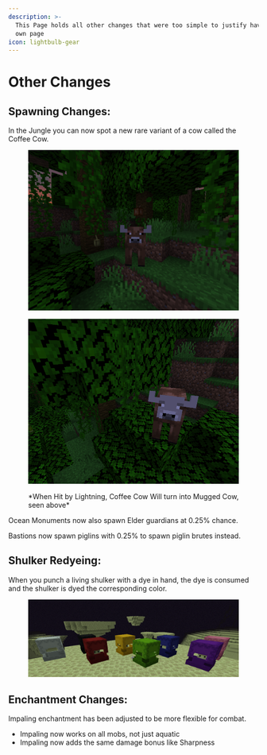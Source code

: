 ```yaml
---
description: >-
  This Page holds all other changes that were too simple to justify having their
  own page
icon: lightbulb-gear
---
```


# Other Changes

## Spawning Changes:

In the Jungle you can  now spot a new rare variant of a cow called the Coffee Cow.

<div><figure><img src="../.gitbook/assets/coffee_cow.png" alt=""><figcaption></figcaption></figure> <figure><img src="../.gitbook/assets/mugged_cow.png" alt=""><figcaption><p>*When Hit by Lightning, Coffee Cow Will turn into Mugged Cow, seen above*</p></figcaption></figure></div>

Ocean Monuments now also spawn Elder guardians at 0.25% chance.

Bastions now spawn piglins with 0.25% to spawn piglin brutes instead.

## Shulker Redyeing:

When you punch a living shulker with a dye in hand, the dye is consumed and the shulker is dyed the corresponding color.

<figure><img src="../.gitbook/assets/shulkers.png" alt=""><figcaption></figcaption></figure>

## Enchantment Changes:

Impaling enchantment has been adjusted to be more flexible for combat.

* Impaling now works on all mobs, not just aquatic
* Impaling now adds the same damage bonus like Sharpness
